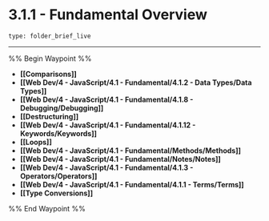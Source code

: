 # 3.1.1 - Fundamental Overview
 
```ccard
type: folder_brief_live
```
 
---

%% Begin Waypoint %%
- **[[Comparisons]]**
- **[[Web Dev/4 - JavaScript/4.1 - Fundamental/4.1.2 - Data Types/Data Types]]**
- **[[Web Dev/4 - JavaScript/4.1 - Fundamental/4.1.8 - Debugging/Debugging]]**
- **[[Destructuring]]**
- **[[Web Dev/4 - JavaScript/4.1 - Fundamental/4.1.12 - Keywords/Keywords]]**
- **[[Loops]]**
- **[[Web Dev/4 - JavaScript/4.1 - Fundamental/Methods/Methods]]**
- **[[Web Dev/4 - JavaScript/4.1 - Fundamental/Notes/Notes]]**
- **[[Web Dev/4 - JavaScript/4.1 - Fundamental/4.1.3 - Operators/Operators]]**
- **[[Web Dev/4 - JavaScript/4.1 - Fundamental/4.1.1 - Terms/Terms]]**
- **[[Type Conversions]]**

%% End Waypoint %%